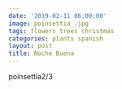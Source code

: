 ```yaml
---
date: '2019-02-11 06:00:00'
image: poinsettia_.jpg
tags: flowers trees christmas
categories: plants spanish
layout: post
title: Noche Buena
---
```


poinsettia2/3